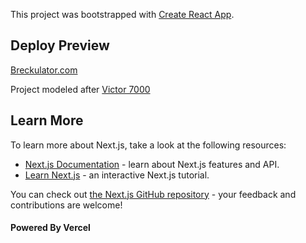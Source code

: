 This project was bootstrapped with [Create React App](https://github.com/facebook/create-react-app).

## Deploy Preview

[Breckulator.com](https://breckulator.com)

Project modeled after [Victor 7000](https://www.victortech.com/product/700)

## Learn More

To learn more about Next.js, take a look at the following resources:

- [Next.js Documentation](https://nextjs.org/docs) - learn about Next.js features and API.
- [Learn Next.js](https://nextjs.org/learn) - an interactive Next.js tutorial.

You can check out [the Next.js GitHub repository](https://github.com/vercel/next.js/) - your feedback and contributions are welcome!

#### Powered By Vercel